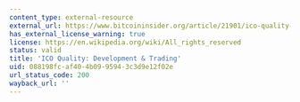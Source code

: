 ```yaml
---
content_type: external-resource
external_url: https://www.bitcoininsider.org/article/21901/ico-quality-development-trading
has_external_license_warning: true
license: https://en.wikipedia.org/wiki/All_rights_reserved
status: valid
title: 'ICO Quality: Development & Trading'
uid: 088198fc-af40-4b09-9594-3c3d9e12f02e
url_status_code: 200
wayback_url: ''
---
```

